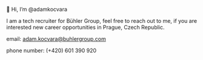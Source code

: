 👋 Hi, I’m @adamkocvara

I am a tech recruiter for Bühler Group, feel free to reach out to me, if you are interested new career opportunities in Prague, Czech Republic.

email: adam.kocvara@buhlergroup.com

phone number: (+420) 601 390 920
